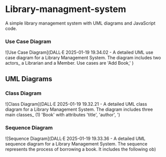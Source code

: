 # Library-managment-system
A simple library management system with UML diagrams and JavaScript code.
### Use Case Diagram
![Use Case Diagram](DALL·E 2025-01-19 19.34.02 - A detailed UML use case diagram for a Library Management System. The diagram includes two actors_ a Librarian and a Member. Use cases are 'Add Book,' )
## UML Diagrams
### Class Diagram
![Class Diagram](DALL·E 2025-01-19 19.32.21 - A detailed UML class diagram for a Library Management System. The diagram includes three main classes_ (1) 'Book' with attributes 'title', 'author', ')
### Sequence Diagram
![Sequence Diagram](DALL·E 2025-01-19 19.33.36 - A detailed UML sequence diagram for a Library Management System. The sequence represents the process of borrowing a book. It includes the following ob)
